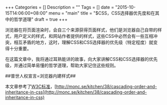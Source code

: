 +++
Categories = []
Description = ""
Tags = []
date = "2015-10-15T14:06:00+08:00"
menu = "main"
title = "$CSS，CSS选择器优先度和在其中的哲学道理"
draft = true
+++

浏览器在将页面渲染时，会自三个来源获得页面样式，他们是浏览器自己自带的样式，用户定义的样式，和网站作者提供的样式，这些CSS中必然会有一些互相冲突，相互矛盾的地方，这时，理解CSS和CSS选择器的优先级（特定程度）就变得十分重要。

在这篇文章中，我将通过耳熟能详的故事，向大家讲解CSS和CSS选择器的优先级，并通过简单易懂的哲学道理，帮助大家记住这些规则。

##普世人权宣言=浏览器内建样式##




本文章参考了[W3C标准](http://www.w3.org/TR/2011/REC-CSS2-20110607/cascade.html#cascade)，[http://monc.se/kitchen/38/cascading-order-and-inheritance-in-css](http://monc.se/kitchen/38/cascading-order-and-inheritance-in-css)
